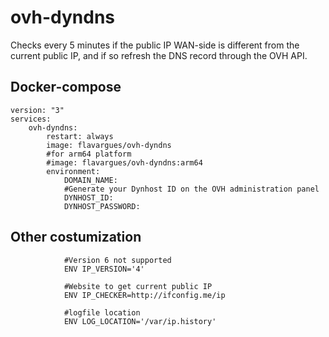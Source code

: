 # ovh-dyndns

Checks every 5 minutes if the public IP WAN-side is different from the current public IP, and if so refresh the DNS record through the OVH API. 

## Docker-compose
```
version: "3"
services:
    ovh-dyndns:
        restart: always
        image: flavargues/ovh-dyndns
        #for arm64 platform
        #image: flavargues/ovh-dyndns:arm64
        environment:
            DOMAIN_NAME: 
            #Generate your Dynhost ID on the OVH administration panel
            DYNHOST_ID: 
            DYNHOST_PASSWORD: 
```
## Other costumization
```
            #Version 6 not supported
            ENV IP_VERSION='4'
            
            #Website to get current public IP
            ENV IP_CHECKER=http://ifconfig.me/ip
            
            #logfile location
            ENV LOG_LOCATION='/var/ip.history'
```
